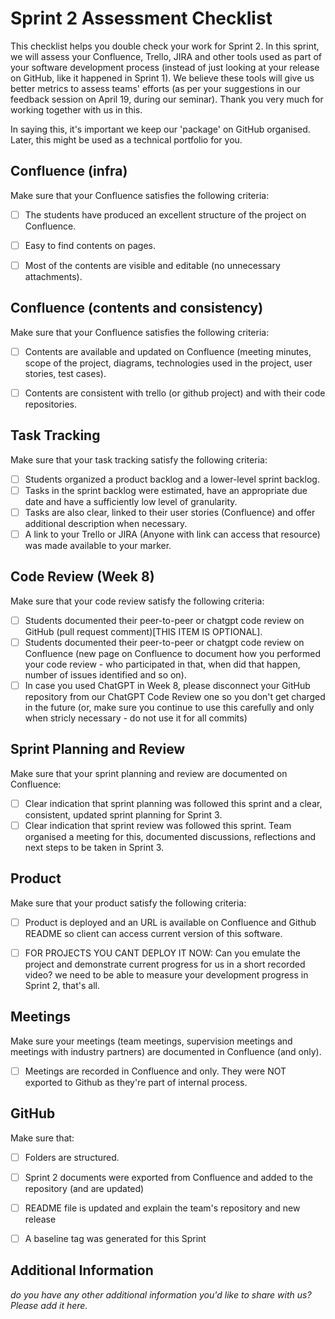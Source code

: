 # Sprint 2 Assessment Checklist
This checklist helps you double check your work for Sprint 2. 
In this sprint, we will assess your Confluence, Trello, JIRA and other tools used as part of your software development process (instead of just looking at your release on GitHub, like it happened in Sprint 1). We believe these tools will give us better metrics to assess teams' efforts (as per your suggestions in our feedback session on April 19, during our seminar). Thank you very much for working together with us in this.

In saying this, it's important we keep our 'package' on GitHub organised.
Later, this might be used as a technical portfolio for you.


## Confluence (infra)
Make sure that your Confluence satisfies the following criteria:

- [ ] The students have produced an excellent structure of the project on Confluence. 
- [ ] Easy to find contents on pages.
- [ ] Most of the contents are visible and editable (no unnecessary attachments). 


## Confluence (contents and consistency)
Make sure that your Confluence satisfies the following criteria:

- [ ] Contents are available and updated on Confluence (meeting minutes, scope of the project, diagrams, technologies used in the project, user stories, test cases). 
- [ ] Contents are consistent with trello (or github project) and with their code repositories. 


## Task Tracking
Make sure that your task tracking satisfy the following criteria:

- [ ] Students organized a product backlog and a lower-level sprint backlog. 
- [ ] Tasks in the sprint backlog were estimated, have an appropriate due date and have a sufficiently low level of granularity. 
- [ ] Tasks are also clear, linked to their user stories (Confluence) and offer additional description when necessary.
- [ ] A link to your Trello or JIRA (Anyone with link can access that resource) was made available to your marker.

## Code Review (Week 8)
Make sure that your code review satisfy the following criteria:

- [ ] Students documented their peer-to-peer or chatgpt code review on GitHub (pull request comment)[THIS ITEM IS OPTIONAL].
- [ ] Students documented their peer-to-peer or chatgpt code review on Confluence (new page on Confluence to document how you performed your code review - who participated in that, when did that happen, number of issues identified and so on). 
- [ ] In case you used ChatGPT in Week 8, please disconnect your GitHub repository from our ChatGPT Code Review one so you don't get charged in the future (or, make sure you continue to use this carefully and only when stricly necessary - do not use it for all commits)

## Sprint Planning and Review
Make sure that your sprint planning and review are documented on Confluence:
- [ ] Clear indication that sprint planning was followed this sprint and a clear, consistent, updated sprint planning for Sprint 3.
- [ ] Clear indication that sprint review was followed this sprint. Team organised a meeting for this, documented discussions, reflections and next steps to be taken in Sprint 3.

## Product
Make sure that your product satisfy the following criteria:

- [ ] Product is deployed and an URL is available on Confluence and Github README so client can access current version of this software.
- [ ] FOR PROJECTS YOU CANT DEPLOY IT NOW: Can you emulate the project and demonstrate current progress for us in a short recorded video? we need to be able to measure your development progress in Sprint 2, that's all.


## Meetings
Make sure your meetings (team meetings, supervision meetings and meetings with industry partners) are documented in Confluence (and only). 

- [ ] Meetings are recorded in Confluence and only. They were NOT exported to Github as they're part of internal process.


## GitHub
Make sure that: 

- [ ] Folders are structured.
- [ ] Sprint 2 documents were exported from Confluence and added to the repository (and are updated)
- [ ] README file is updated and explain the team's repository and new release
- [ ] A baseline tag was generated for this Sprint


## Additional Information

*do you have any other additional information you'd like to share with us? Please add it here.*
